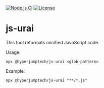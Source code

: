 [![Node.js CI](https://github.com/hyperjumptech/js-urai/workflows/Node.js%20CI/badge.svg)](https://github.com/hyperjumptech/js-urai/actions)
[![License](https://img.shields.io/badge/License-Apache%202.0-blue.svg)](https://opensource.org/licenses/Apache-2.0)

# js-urai

This tool reformats minified JavaScript code.

Usage:
```
npx @hyperjumptech/js-urai <glob-pattern>
```

Example:
```
npx @hyperjumptech/js-urai "**/*.js"
```

